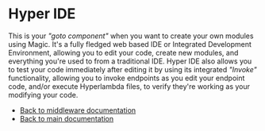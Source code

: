 
# Hyper IDE

This is your _"goto component"_ when you want to create your own modules using Magic. It's a fully
fledged web based IDE or Integrated Development Environment, allowing you to edit your code,
create new modules, and everything you're used to from a traditional IDE. Hyper IDE also allows
you to test your code immediately after editing it by using its integrated _"Invoke"_ functionality,
allowing you to invoke endpoints as you edit your endpoint code, and/or execute Hyperlambda
files, to verify they're working as your modifying your code.

* [Back to middleware documentation](/documentation/magic/)
* [Back to main documentation](/documentation/)
